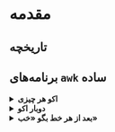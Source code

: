 # مقدمه
## تاریخچه
## برنامه‌های `awk` ساده

<details><summary><strong>اکو هر چیزی</strong></summary>
<p>
دستور زیر را در کامندلاین اجرا کنید. هر دو خط  خروجی یکسانی خواهند داشت و هر رشته ورودی را در خروجی چاپ می‌کند

```bash
#!/bin/bash
awk '{ print }'
awk '{ print $0 }'
```
</p>
</details>

<details><summary><strong>دوبار اکو </strong></summary>
<p>
شبیه مثال قبل ولی دوبار تکرار می‌کنه. خط دوم فرقش با اولی اینه که بین دو دفعه اکو کردن رشته ورودی یه خط فاصله داره ولی اولیه هر دو تا تکرار رو به هم چسبیده (بدون فاصله بینشون) چاپ می‌کنه

```bash
#!/bin/bash
awk '{ print $0 $0}'
awk '{ print ; print }'
```
</p>
</details>


<details><summary><strong>بعد از هر خط بگو «خب»</strong></summary>
<p>
دستور پرینت awk می‌تونه بیشتر از یک ورودی هم داشته باشه. با فاصله از هم جدا می‌شن. مثلا کلمه خب به صورت یه رشته نوشته شده `", khob!"`و کل عبارت بعد از تکرار رشته ورودی (مثل مثال‌های قبل) چاپ می‌شه. 

```bash
#!/bin/bash
awk '{ print $0 ", khob!" }'
```
</p>
</details>






